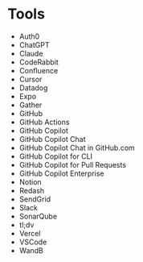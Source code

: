 # Tools

- Auth0
- ChatGPT
- Claude
- CodeRabbit
- Confluence
- Cursor
- Datadog
- Expo
- Gather
- GitHub
- GitHub Actions
- GitHub Copilot
- GitHub Copilot Chat
- GitHub Copilot Chat in GitHub.com
- GitHub Copilot for CLI
- GitHub Copilot for Pull Requests
- GitHub Copilot Enterprise
- Notion
- Redash
- SendGrid
- Slack
- SonarQube
- tl;dv
- Vercel
- VSCode
- WandB